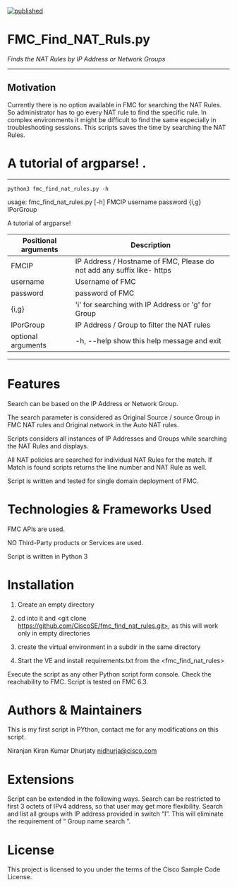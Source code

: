 
[![published](https://static.production.devnetcloud.com/codeexchange/assets/images/devnet-published.svg)](https://developer.cisco.com/codeexchange/github/repo/CiscoSE/fmc_find_nat_rules)

# FMC_Find_NAT_Ruls.py

*Finds the NAT Rules by IP Address or Network Groups*

---

## Motivation
Currently there is no option available in FMC for searching the NAT Rules. So administrator has to go every NAT rule to find the specific rule. In complex environments it might be difficult to find the same especially in troubleshooting sessions. This scripts saves the time by searching the NAT Rules.




# A tutorial of argparse! .
------------------------------------------------------------------------------------------------


```python3 fmc_find_nat_rules.py -h```

usage: fmc_find_nat_rules.py [-h] FMCIP username password {i,g} IPorGroup

A tutorial of argparse!

Positional arguments | Description
------------ | -------------
  FMCIP    |   IP Address / Hostname of FMC, Please do not add any suffix like- https              
  username  |  Username of FMC
  password  |  password of FMC
  {i,g}     |  'i' for searching with IP Address or 'g' for Group
  IPorGroup  | IP Address / Group to filter the NAT rules
optional arguments |  -h, --help  show this help message and exit
 

-----------------------------------------------------------------------------------------------------

# Features

Search can be based on the IP Address or Network Group.

The search parameter is considered as Original Source / source Group in FMC NAT rules and Original network in the Auto NAT rules.

Scripts considers all instances of IP Addresses and Groups while searching the NAT Rules and displays. 

All NAT policies are searched for individual NAT Rules for the match. If Match is found scripts returns the line number and NAT Rule as well.

Script is written and tested for single domain deployment of FMC.


# Technologies & Frameworks Used
FMC APIs are used.

NO Third-Party products or Services are used.

Script is written in Python 3

# Installation
1. Create an empty directory

2. cd into it and <git clone https://github.com/CiscoSE/fmc_find_nat_rules.git>, as this will work only in empty directories

3. create the virtual environment in a subdir in the same directory

4. Start the VE and install requirements.txt from the <fmc_find_nat_rules>

Execute the script as any other Python script form console. Check the reachability to FMC. Script is tested on FMC 6.3.



# Authors & Maintainers

This is my first script in PYthon, contact me for any modifications on this script.

Niranjan Kiran Kumar Dhurjaty nidhurja@cisco.com

# Extensions
Script can be extended in the following ways.
Search can be restricted to first 3 octets of IPv4 address, so that user may get more flexibility.
Search and list all groups with IP address provided in switch “I”. This will eliminate the requirement of “ Group name search ”.
# License
This project is licensed to you under the terms of the Cisco Sample
Code License.

